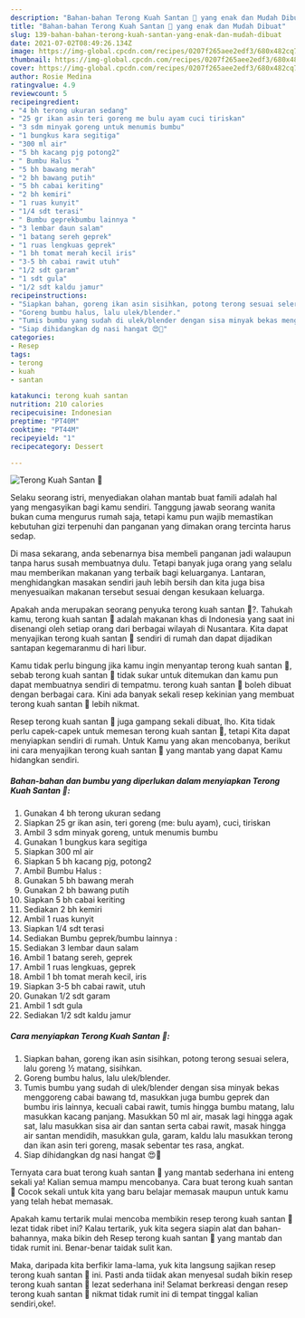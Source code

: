 ```yaml
---
description: "Bahan-bahan Terong Kuah Santan 🍆 yang enak dan Mudah Dibuat"
title: "Bahan-bahan Terong Kuah Santan 🍆 yang enak dan Mudah Dibuat"
slug: 139-bahan-bahan-terong-kuah-santan-yang-enak-dan-mudah-dibuat
date: 2021-07-02T08:49:26.134Z
image: https://img-global.cpcdn.com/recipes/0207f265aee2edf3/680x482cq70/terong-kuah-santan-🍆-foto-resep-utama.jpg
thumbnail: https://img-global.cpcdn.com/recipes/0207f265aee2edf3/680x482cq70/terong-kuah-santan-🍆-foto-resep-utama.jpg
cover: https://img-global.cpcdn.com/recipes/0207f265aee2edf3/680x482cq70/terong-kuah-santan-🍆-foto-resep-utama.jpg
author: Rosie Medina
ratingvalue: 4.9
reviewcount: 5
recipeingredient:
- "4 bh terong ukuran sedang"
- "25 gr ikan asin teri goreng me bulu ayam cuci tiriskan"
- "3 sdm minyak goreng untuk menumis bumbu"
- "1 bungkus kara segitiga"
- "300 ml air"
- "5 bh kacang pjg potong2"
- " Bumbu Halus "
- "5 bh bawang merah"
- "2 bh bawang putih"
- "5 bh cabai keriting"
- "2 bh kemiri"
- "1 ruas kunyit"
- "1/4 sdt terasi"
- " Bumbu geprekbumbu lainnya "
- "3 lembar daun salam"
- "1 batang sereh geprek"
- "1 ruas lengkuas geprek"
- "1 bh tomat merah kecil iris"
- "3-5 bh cabai rawit utuh"
- "1/2 sdt garam"
- "1 sdt gula"
- "1/2 sdt kaldu jamur"
recipeinstructions:
- "Siapkan bahan, goreng ikan asin sisihkan, potong terong sesuai selera, lalu goreng ½ matang, sisihkan."
- "Goreng bumbu halus, lalu ulek/blender."
- "Tumis bumbu yang sudah di ulek/blender dengan sisa minyak bekas menggoreng cabai bawang td, masukkan juga bumbu geprek dan bumbu iris lainnya, kecuali cabai rawit, tumis hingga bumbu matang, lalu masukkan kacang panjang. Masukkan 50 ml air, masak lagi hingga agak sat, lalu masukkan sisa air dan santan serta cabai rawit, masak hingga air santan mendidih, masukkan gula, garam, kaldu lalu masukkan terong dan ikan asin teri goreng, masak sebentar tes rasa, angkat."
- "Siap dihidangkan dg nasi hangat 😍🤤"
categories:
- Resep
tags:
- terong
- kuah
- santan

katakunci: terong kuah santan 
nutrition: 210 calories
recipecuisine: Indonesian
preptime: "PT40M"
cooktime: "PT44M"
recipeyield: "1"
recipecategory: Dessert

---
```



![Terong Kuah Santan 🍆](https://img-global.cpcdn.com/recipes/0207f265aee2edf3/680x482cq70/terong-kuah-santan-🍆-foto-resep-utama.jpg)

Selaku seorang istri, menyediakan olahan mantab buat famili adalah hal yang mengasyikan bagi kamu sendiri. Tanggung jawab seorang  wanita bukan cuma mengurus rumah saja, tetapi kamu pun wajib memastikan kebutuhan gizi terpenuhi dan panganan yang dimakan orang tercinta harus sedap.

Di masa  sekarang, anda sebenarnya bisa membeli panganan jadi walaupun tanpa harus susah membuatnya dulu. Tetapi banyak juga orang yang selalu mau memberikan makanan yang terbaik bagi keluarganya. Lantaran, menghidangkan masakan sendiri jauh lebih bersih dan kita juga bisa menyesuaikan makanan tersebut sesuai dengan kesukaan keluarga. 



Apakah anda merupakan seorang penyuka terong kuah santan 🍆?. Tahukah kamu, terong kuah santan 🍆 adalah makanan khas di Indonesia yang saat ini disenangi oleh setiap orang dari berbagai wilayah di Nusantara. Kita dapat menyajikan terong kuah santan 🍆 sendiri di rumah dan dapat dijadikan santapan kegemaranmu di hari libur.

Kamu tidak perlu bingung jika kamu ingin menyantap terong kuah santan 🍆, sebab terong kuah santan 🍆 tidak sukar untuk ditemukan dan kamu pun dapat membuatnya sendiri di tempatmu. terong kuah santan 🍆 boleh dibuat dengan berbagai cara. Kini ada banyak sekali resep kekinian yang membuat terong kuah santan 🍆 lebih nikmat.

Resep terong kuah santan 🍆 juga gampang sekali dibuat, lho. Kita tidak perlu capek-capek untuk memesan terong kuah santan 🍆, tetapi Kita dapat menyiapkan sendiri di rumah. Untuk Kamu yang akan mencobanya, berikut ini cara menyajikan terong kuah santan 🍆 yang mantab yang dapat Kamu hidangkan sendiri.

<!--inarticleads1-->

##### Bahan-bahan dan bumbu yang diperlukan dalam menyiapkan Terong Kuah Santan 🍆:

1. Gunakan 4 bh terong ukuran sedang
1. Siapkan 25 gr ikan asin, teri goreng (me: bulu ayam), cuci, tiriskan
1. Ambil 3 sdm minyak goreng, untuk menumis bumbu
1. Gunakan 1 bungkus kara segitiga
1. Siapkan 300 ml air
1. Siapkan 5 bh kacang pjg, potong2
1. Ambil  Bumbu Halus :
1. Gunakan 5 bh bawang merah
1. Gunakan 2 bh bawang putih
1. Siapkan 5 bh cabai keriting
1. Sediakan 2 bh kemiri
1. Ambil 1 ruas kunyit
1. Siapkan 1/4 sdt terasi
1. Sediakan  Bumbu geprek/bumbu lainnya :
1. Sediakan 3 lembar daun salam
1. Ambil 1 batang sereh, geprek
1. Ambil 1 ruas lengkuas, geprek
1. Ambil 1 bh tomat merah kecil, iris
1. Siapkan 3-5 bh cabai rawit, utuh
1. Gunakan 1/2 sdt garam
1. Ambil 1 sdt gula
1. Sediakan 1/2 sdt kaldu jamur




<!--inarticleads2-->

##### Cara menyiapkan Terong Kuah Santan 🍆:

1. Siapkan bahan, goreng ikan asin sisihkan, potong terong sesuai selera, lalu goreng ½ matang, sisihkan.
1. Goreng bumbu halus, lalu ulek/blender.
1. Tumis bumbu yang sudah di ulek/blender dengan sisa minyak bekas menggoreng cabai bawang td, masukkan juga bumbu geprek dan bumbu iris lainnya, kecuali cabai rawit, tumis hingga bumbu matang, lalu masukkan kacang panjang. Masukkan 50 ml air, masak lagi hingga agak sat, lalu masukkan sisa air dan santan serta cabai rawit, masak hingga air santan mendidih, masukkan gula, garam, kaldu lalu masukkan terong dan ikan asin teri goreng, masak sebentar tes rasa, angkat.
1. Siap dihidangkan dg nasi hangat 😍🤤




Ternyata cara buat terong kuah santan 🍆 yang mantab sederhana ini enteng sekali ya! Kalian semua mampu mencobanya. Cara buat terong kuah santan 🍆 Cocok sekali untuk kita yang baru belajar memasak maupun untuk kamu yang telah hebat memasak.

Apakah kamu tertarik mulai mencoba membikin resep terong kuah santan 🍆 lezat tidak ribet ini? Kalau tertarik, yuk kita segera siapin alat dan bahan-bahannya, maka bikin deh Resep terong kuah santan 🍆 yang mantab dan tidak rumit ini. Benar-benar taidak sulit kan. 

Maka, daripada kita berfikir lama-lama, yuk kita langsung sajikan resep terong kuah santan 🍆 ini. Pasti anda tiidak akan menyesal sudah bikin resep terong kuah santan 🍆 lezat sederhana ini! Selamat berkreasi dengan resep terong kuah santan 🍆 nikmat tidak rumit ini di tempat tinggal kalian sendiri,oke!.


